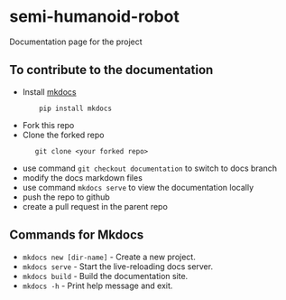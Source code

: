 # semi-humanoid-robot

Documentation page for the project

## To contribute to the documentation
- Install [mkdocs](https://www.mkdocs.org/)
    ```
        pip install mkdocs
    ```
- Fork this repo 
- Clone the forked repo
    ```
       git clone <your forked repo>
    ```
- use command ```git checkout documentation``` to switch to docs branch
- modify the docs markdown files
- use command ```mkdocs serve``` to view the documentation locally
- push the repo to github
- create a pull request in the parent repo 

## Commands for Mkdocs

* `mkdocs new [dir-name]` - Create a new project.
* `mkdocs serve` - Start the live-reloading docs server.
* `mkdocs build` - Build the documentation site.
* `mkdocs -h` - Print help message and exit.





